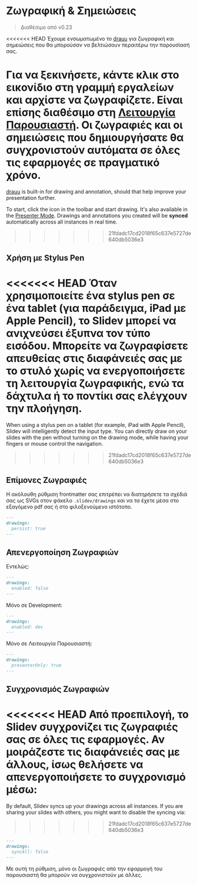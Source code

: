 # Ζωγραφική & Σημειώσεις

> Διαθέσιμο από v0.23

<<<<<<< HEAD
Έχουμε ενσωματωμένο το [drauu](https://github.com/antfu/drauu) για ζωγραφική και σημειώσεις που θα μπορούσαν να βελτιώσουν περαιτέρω την παρουσίασή σας.

Για να ξεκινήσετε, κάντε κλικ στο εικονίδιο <carbon-pen class="inline-icon-btn"/> στη γραμμή εργαλείων και αρχίστε να ζωγραφίζετε. Είναι επίσης διαθέσιμο στη [Λειτουργία Παρουσιαστή](/guide/presenter-mode). Οι ζωγραφιές και οι σημειώσεις που δημιουργήσατε θα **συγχρονιστούν** αυτόματα σε όλες τις εφαρμογές σε πραγματικό χρόνο.
=======
[drauu](https://github.com/antfu/drauu) is built-in for drawing and annotation, should that help improve your presentation further.

To start, click the <carbon-pen class="inline-icon-btn"/> icon in the toolbar and start drawing. It's also available in the [Presenter Mode](/guide/presenter-mode). Drawings and annotations you created will be **synced** automatically across all instances in real time.
>>>>>>> 21fdadc17cd2018f65c637e5727de640db5036e3

<TheTweet id="1424027510342250499" />

## Χρήση με Stylus Pen

<<<<<<< HEAD
Όταν χρησιμοποιείτε ένα stylus pen σε ένα tablet (για παράδειγμα, iPad με Apple Pencil), το Slidev μπορεί να ανιχνεύσει έξυπνα τον τύπο εισόδου. Μπορείτε να ζωγραφίσετε απευθείας στις διαφάνειές σας με το στυλό χωρίς να ενεργοποιήσετε τη λειτουργία ζωγραφικής, ενώ τα δάχτυλα ή το ποντίκι σας ελέγχουν την πλοήγηση.
=======
When using a stylus pen on a tablet (for example, iPad with Apple Pencil), Slidev will intelligently detect the input type. You can directly draw on your slides with the pen without turning on the drawing mode, while having your fingers or mouse control the navigation.
>>>>>>> 21fdadc17cd2018f65c637e5727de640db5036e3

## Επίμονες Ζωγραφιές

Η ακόλουθη ρύθμιση frontmatter σας επιτρέπει να διατηρήσετε τα σχέδιά σας ως SVGs στον φάκελο `.slidev/drawings` και να τα έχετε μέσα στο εξαγόμενο pdf σας ή στο φιλοξενούμενο ιστότοπο.

```md
---
drawings:
  persist: true
---
```

## Απενεργοποίηση Ζωγραφιών

Εντελώς:

```md
---
drawings:
  enabled: false
---
```

Μόνο σε Development:

```md
---
drawings:
  enabled: dev
---
```

Μόνο σε Λειτουργία Παρουσιαστή:

```md
---
drawings:
  presenterOnly: true
---
```

## Συγχρονισμός Ζωγραφιών

<<<<<<< HEAD
Από προεπιλογή, το Slidev συγχρονίζει τις ζωγραφιές σας σε όλες τις εφαρμογές. Αν μοιράζεστε τις διαφάνειές σας με άλλους, ίσως θελήσετε να απενεργοποιήσετε το συγχρονισμό μέσω:
=======
By default, Slidev syncs up your drawings across all instances. If you are sharing your slides with others, you might want to disable the syncing via:
>>>>>>> 21fdadc17cd2018f65c637e5727de640db5036e3

```md
---
drawings:
  syncAll: false
---
```

Με αυτή τη ρύθμιση, μόνο οι ζωγραφιές από την εφαρμογή του παρουσιαστή θα μπορούν να συγχρονιστούν με άλλες.
